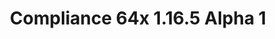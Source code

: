 ---
title: Compliance 64x 1.16.5 Alpha 1
permalink: /article/compliance64x/1.16.5/A1
comments: true
comments-id: 1.16.5-64x-Alpha-1
header-img: article/compliance64x/1.16.5-A1.jpg

long_text: The first public alpha of Compliance 64x is here! The sheer amount of added textures is too large to be listed here, so instead have a small preview screenshot. <br><br> <strong>DISCLAIMER:</strong> As indicated by the Alpha tag, this version very work-in-progress, and as such contains a lot of placeholder textures. It is not the final look of the pack; many textures will have to be edited to match the general stylistic direction of the pack. <br><br> Stay tuned for future updates!

main_changelog: article/compliance64x/1.16.5/changelog

download:
  - Alpha 1 - 1.16.5:
    - https://github.com/Compliance-Resource-Pack/Compliance-Java-64x/releases/download/A1/Compliance.64x.-.1.16.5.-.A1.zip
---